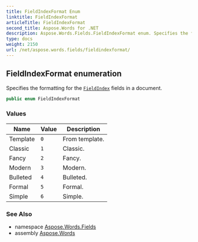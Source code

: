 ```yaml
---
title: FieldIndexFormat Enum
linktitle: FieldIndexFormat
articleTitle: FieldIndexFormat
second_title: Aspose.Words for .NET
description: Aspose.Words.Fields.FieldIndexFormat enum. Specifies the formatting for the FieldIndex fields in a document in C#.
type: docs
weight: 2150
url: /net/aspose.words.fields/fieldindexformat/
---
```

## FieldIndexFormat enumeration

Specifies the formatting for the [`FieldIndex`](../fieldindex/) fields in a document.

```csharp
public enum FieldIndexFormat
```

### Values

| Name | Value | Description |
| --- | --- | --- |
| Template | `0` | From template. |
| Classic | `1` | Classic. |
| Fancy | `2` | Fancy. |
| Modern | `3` | Modern. |
| Bulleted | `4` | Bulleted. |
| Formal | `5` | Formal. |
| Simple | `6` | Simple. |

### See Also

* namespace [Aspose.Words.Fields](../../aspose.words.fields/)
* assembly [Aspose.Words](../../)
